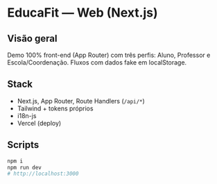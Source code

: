 # EducaFit — Web (Next.js)

## Visão geral
Demo 100% front-end (App Router) com três perfis: Aluno, Professor e Escola/Coordenação.
Fluxos com dados fake em localStorage.

## Stack
- Next.js, App Router, Route Handlers (`/api/*`)
- Tailwind + tokens próprios
- i18n-js
- Vercel (deploy)

## Scripts
```bash
npm i
npm run dev
# http://localhost:3000
